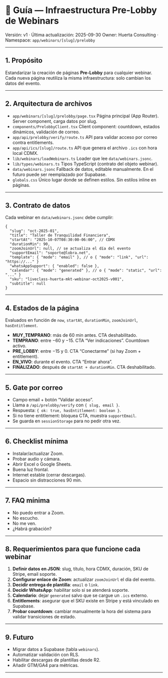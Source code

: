 # 📄 Guía — Infraestructura Pre-Lobby de Webinars

Versión: v1 · Última actualización: 2025-09-30
Owner: Huerta Consulting · Namespace: `app/webinars/[slug]/prelobby`

---

## 1. Propósito

Estandarizar la creación de páginas **Pre-Lobby** para cualquier webinar.
Cada nueva página reutiliza la misma infraestructura: solo cambian los datos del evento.

---

## 2. Arquitectura de archivos

* `app/webinars/[slug]/prelobby/page.tsx`
  Página principal (App Router). Server component, carga datos por slug.
* `components/PrelobbyClient.tsx`
  Client component: countdown, estados dinámicos, validación de correo.
* `app/api/prelobby/verify/route.ts`
  API para validar acceso por correo contra entitlements.
* `app/api/ics/[slug]/route.ts`
  API que genera el archivo `.ics` con hora local CDMX.
* `lib/webinars/loadWebinars.ts`
  Loader que lee `data/webinars.jsonc`.
* `lib/types/webinars.ts`
  Tipos TypeScript (contrato del objeto webinar).
* `data/webinars.jsonc`
  Fallback de datos, editable manualmente. En el futuro puede ser reemplazado por Supabase.
* `globals.css`
  Único lugar donde se definen estilos. Sin estilos inline en páginas.

---

## 3. Contrato de datos

Cada webinar en `data/webinars.jsonc` debe cumplir:

```jsonc
{
  "slug": "oct-2025-01",
  "title": "Taller de Tranquilidad Financiera",
  "startAt": "2025-10-07T08:30:00-06:00", // CDMX
  "durationMin": 90,
  "zoomJoinUrl": null, // se actualiza el día del evento
  "supportEmail": "soporte@lobra.net",
  "template": { "mode": "email" }, // o { "mode": "link", "url": "https://..." }
  "whatsAppSupport": { "enabled": false },
  "calendar": { "mode": "generated" }, // o { "mode": "static", "url": "..." }
  "sku": "liveclass-huerta-mkt-webinar-oct2025-v001",
  "subtitle": null
}
```

---

## 4. Estados de la página

Evaluados en función de `now`, `startAt`, `durationMin`, `zoomJoinUrl`, `hasEntitlement`.

* **MUY_TEMPRANO**: más de 60 min antes. CTA deshabilitado.
* **TEMPRANO**: entre −60 y −15. CTA “Ver indicaciones”. Countdown activo.
* **PRE_LOBBY**: entre −15 y 0. CTA “Conectarme” (si hay Zoom + entitlement).
* **EN_VIVO**: durante el evento. CTA “Entrar ahora”.
* **FINALIZADO**: después de `startAt + durationMin`. CTA deshabilitado.

---

## 5. Gate por correo

* Campo email + botón “Validar acceso”.
* Llama a `/api/prelobby/verify` con `{ slug, email }`.
* Respuesta: `{ ok: true, hasEntitlement: boolean }`.
* Si no tiene entitlement: bloquea CTA, muestra `supportEmail`.
* Se guarda en `sessionStorage` para no pedir otra vez.

---

## 6. Checklist mínima

* Instalar/actualizar Zoom.
* Probar audio y cámara.
* Abrir Excel o Google Sheets.
* Buena luz frontal.
* Internet estable (cerrar descargas).
* Espacio sin distracciones 90 min.

---

## 7. FAQ mínima

* No puedo entrar a Zoom.
* No escucho.
* No me ven.
* ¿Habrá grabación?

---

## 8. Requerimientos para que funcione cada webinar

1. **Definir datos en JSON**: slug, título, hora CDMX, duración, SKU de Stripe, email soporte.
2. **Configurar enlace de Zoom**: actualizar `zoomJoinUrl` el día del evento.
3. **Decidir entrega de plantilla**: `email` o `link`.
4. **Decidir WhatsApp**: habilitar solo si se atenderá soporte.
5. **Calendario**: dejar `generated` salvo que se cargue un `.ics` externo.
6. **Entitlements**: asegurar que el SKU existe en Stripe y está vinculado en Supabase.
7. **Probar countdown**: cambiar manualmente la hora del sistema para validar transiciones de estado.

---

## 9. Futuro

* Migrar datos a Supabase (tabla `webinars`).
* Automatizar validación con RLS.
* Habilitar descargas de plantillas desde R2.
* Añadir GTM/GA4 para métricas.

---

